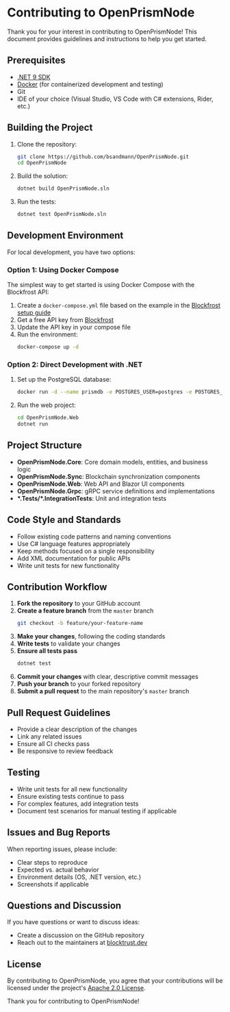# Contributing to OpenPrismNode

Thank you for your interest in contributing to OpenPrismNode! This document provides guidelines and instructions to help you get started.

## Prerequisites

- [.NET 9 SDK](https://dotnet.microsoft.com/download/dotnet/7.0)
- [Docker](https://www.docker.com/products/docker-desktop) (for containerized development and testing)
- Git
- IDE of your choice (Visual Studio, VS Code with C# extensions, Rider, etc.)

## Building the Project

1. Clone the repository:
   ```bash
   git clone https://github.com/bsandmann/OpenPrismNode.git
   cd OpenPrismNode
   ```

2. Build the solution:
   ```bash
   dotnet build OpenPrismNode.sln
   ```

3. Run the tests:
   ```bash
   dotnet test OpenPrismNode.sln
   ```

## Development Environment

For local development, you have two options:

### Option 1: Using Docker Compose

The simplest way to get started is using Docker Compose with the Blockfrost API:

1. Create a `docker-compose.yml` file based on the example in the [Blockfrost setup guide](https://bsandmann.github.io/OpenPrismNode/Guide_blockfrost)
2. Get a free API key from [Blockfrost](https://blockfrost.io/)
3. Update the API key in your compose file
4. Run the environment:
   ```bash
   docker-compose up -d
   ```

### Option 2: Direct Development with .NET

1. Set up the PostgreSQL database:
   ```bash
   docker run -d --name prismdb -e POSTGRES_USER=postgres -e POSTGRES_PASSWORD=postgres -e POSTGRES_DB=prismdatabase -p 5432:5432 postgres:15
   ```

2. Run the web project:
   ```bash
   cd OpenPrismNode.Web
   dotnet run
   ```

## Project Structure

- **OpenPrismNode.Core**: Core domain models, entities, and business logic
- **OpenPrismNode.Sync**: Blockchain synchronization components
- **OpenPrismNode.Web**: Web API and Blazor UI components
- **OpenPrismNode.Grpc**: gRPC service definitions and implementations
- **\*.Tests/\*.IntegrationTests**: Unit and integration tests

## Code Style and Standards

- Follow existing code patterns and naming conventions
- Use C# language features appropriately
- Keep methods focused on a single responsibility
- Add XML documentation for public APIs
- Write unit tests for new functionality

## Contribution Workflow

1. **Fork the repository** to your GitHub account
2. **Create a feature branch** from the `master` branch
   ```bash
   git checkout -b feature/your-feature-name
   ```
3. **Make your changes**, following the coding standards
4. **Write tests** to validate your changes
5. **Ensure all tests pass**
   ```bash
   dotnet test
   ```
6. **Commit your changes** with clear, descriptive commit messages
7. **Push your branch** to your forked repository
8. **Submit a pull request** to the main repository's `master` branch

## Pull Request Guidelines

- Provide a clear description of the changes
- Link any related issues
- Ensure all CI checks pass
- Be responsive to review feedback

## Testing

- Write unit tests for all new functionality
- Ensure existing tests continue to pass
- For complex features, add integration tests
- Document test scenarios for manual testing if applicable

## Issues and Bug Reports

When reporting issues, please include:

- Clear steps to reproduce
- Expected vs. actual behavior
- Environment details (OS, .NET version, etc.)
- Screenshots if applicable

## Questions and Discussion

If you have questions or want to discuss ideas:

- Create a discussion on the GitHub repository
- Reach out to the maintainers at [blocktrust.dev](https://blocktrust.dev)

## License

By contributing to OpenPrismNode, you agree that your contributions will be licensed under the project's [Apache 2.0 License](LICENSE).

Thank you for contributing to OpenPrismNode!